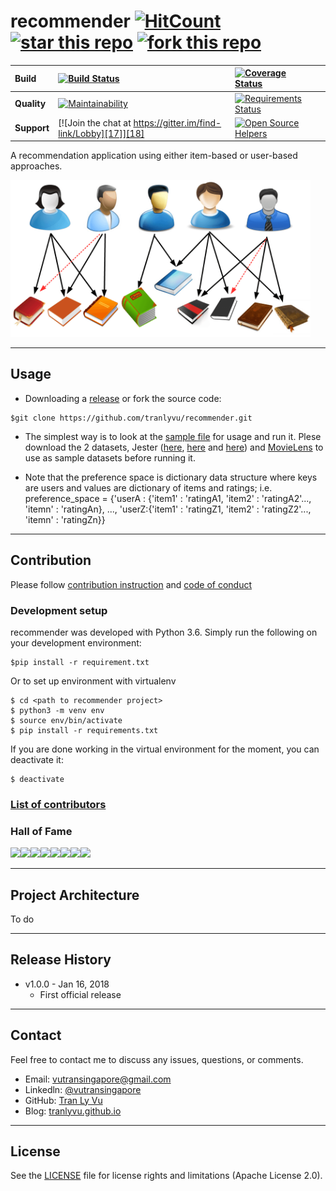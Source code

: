 # **recommender** [![HitCount][1]][2] [![star this repo][21]][22] [![fork this repo][23]][24] 

[1]: http://hits.dwyl.io/tranlyvu/recommender.svg
[2]: http://hits.dwyl.io/tranlyvu/recommender
[21]: http://githubbadges.com/star.svg?user=tranlyvu&repo=recommender&style=default
[22]: https://github.com/tranlyvu/recommender
[23]: http://githubbadges.com/fork.svg?user=tranlyvu&repo=recommender&style=default
[24]: https://github.com/tranlyvu/recommender/fork

| Build | [![Build Status][3]][4] | [![Coverage Status][5]][6] | | 
| :--- | :--- | :---  | :--- |
| **Quality** | [![Maintainability][13]][14] | [![Requirements Status][19]][20] | |
| **Support** | [![Join the chat at https://gitter.im/find-link/Lobby][17]][18] | [![Open Source Helpers][7]][8] |  |

[3]: https://travis-ci.org/tranlyvu/recommender.svg?branch=dev
[4]: https://travis-ci.org/tranlyvu/recommender
[5]:https://coveralls.io/repos/github/tranlyvu/recommender/badge.svg?branch=dev
[6]: https://coveralls.io/github/tranlyvu/recommender?branch=dev

[13]: https://api.codeclimate.com/v1/badges/de05d6acb8cd3b11aa0c/maintainability
[14]: https://codeclimate.com/github/tranlyvu/recommender/maintainability


[19]: https://requires.io/github/tranlyvu/recommender/requirements.svg?branch=dev
[20]: https://requires.io/github/tranlyvu/recommender/requirements/?branch=dev

[17]: https://badges.gitter.im/gitterHQ/gitter.png
[18]: https://gitter.im/recommender-engine
[7]: https://www.codetriage.com/tranlyvu/recommender/badges/users.svg
[8]: https://www.codetriage.com/tranlyvu/recommender

A recommendation application using either item-based or user-based approaches.

<img src="img/recommender.png" width="480" alt="Combined Image" />

---
Usage
---

- Downloading a [release](https://github.com/tranlyvu/recommender/releases) or fork the source code: 

```
$git clone https://github.com/tranlyvu/recommender.git
```

- The simplest way is to look at the [sample file](https://github.com/tranlyvu/recommender/tree/master/sample) for usage and run it. Plese download the 2 datasets, Jester ([here](http://goldberg.berkeley.edu/jester-data/jester-data-1.zip), [here](http://goldberg.berkeley.edu/jester-data/jester-data-2.zip) and [here](http://goldberg.berkeley.edu/jester-data/jester-data-3.zip)) and [MovieLens](http://files.grouplens.org/datasets/movielens/ml-10m.zip) to use as sample datasets before running it.

- Note that the preference space is dictionary data structure where keys are users and values are dictionary of items and ratings; i.e. preference_space = {'userA : {'item1' : 'ratingA1, 'item2' : 'ratingA2'..., 'itemn' : 'ratingAn}, ..., 'userZ:{'item1' : 'ratingZ1, 'item2' : 'ratingZ2'..., 'itemn' : 'ratingZn}}

---
Contribution
---

Please follow [contribution instruction](https://github.com/tranlyvu/recommender/blob/dev/CONTRIBUTING.md) and [code of conduct](https://github.com/tranlyvu/recommender/blob/dev/CODE-OF-CONDUCT.md)

### Development setup

recommender was developed with Python 3.6. Simply run the following on your development environment:

```
$pip install -r requirement.txt
```
Or to set up environment with virtualenv

```
$ cd <path to recommender project>
$ python3 -m venv env
$ source env/bin/activate
$ pip install -r requirements.txt
```

If you are done working in the virtual environment for the moment, you can deactivate it:

```
$ deactivate
```
### [List of contributors](https://github.com/tranlyvu/recommender/blob/dev/CONTRIBUTORS.md)

### Hall of Fame

[![](https://sourcerer.io/fame/tranlyvu/tranlyvu/recommender/images/0)](https://sourcerer.io/fame/tranlyvu/tranlyvu/recommender/links/0)[![](https://sourcerer.io/fame/tranlyvu/tranlyvu/recommender/images/1)](https://sourcerer.io/fame/tranlyvu/tranlyvu/recommender/links/1)[![](https://sourcerer.io/fame/tranlyvu/tranlyvu/recommender/images/2)](https://sourcerer.io/fame/tranlyvu/tranlyvu/recommender/links/2)[![](https://sourcerer.io/fame/tranlyvu/tranlyvu/recommender/images/3)](https://sourcerer.io/fame/tranlyvu/tranlyvu/recommender/links/3)[![](https://sourcerer.io/fame/tranlyvu/tranlyvu/recommender/images/4)](https://sourcerer.io/fame/tranlyvu/tranlyvu/recommender/links/4)[![](https://sourcerer.io/fame/tranlyvu/tranlyvu/recommender/images/5)](https://sourcerer.io/fame/tranlyvu/tranlyvu/recommender/links/5)[![](https://sourcerer.io/fame/tranlyvu/tranlyvu/recommender/images/6)](https://sourcerer.io/fame/tranlyvu/tranlyvu/recommender/links/6)[![](https://sourcerer.io/fame/tranlyvu/tranlyvu/recommender/images/7)](https://sourcerer.io/fame/tranlyvu/tranlyvu/recommender/links/7)


---
Project Architecture
---

To do

---
Release History
---

* v1.0.0 - Jan 16, 2018
	* First official release

---
Contact
---

Feel free to contact me to discuss any issues, questions, or comments.
*  Email: vutransingapore@gmail.com
*  Linkedln: [@vutransingapore](https://www.linkedin.com/in/tranlyvu/)
*  GitHub: [Tran Ly Vu](https://github.com/tranlyvu)
*  Blog: [tranlyvu.github.io](https://tranlyvu.github.io/)

---
License
---

See the [LICENSE](https://github.com/tranlyvu/recommender/blob/master/LICENSE) file for license rights and limitations (Apache License 2.0).


